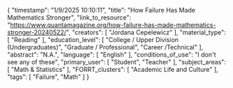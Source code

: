 {
    "timestamp": "1/9/2025 10:10:11",
    "title": "How Failure Has Made Mathematics Stronger",
    "link_to_resource": "https://www.quantamagazine.org/how-failure-has-made-mathematics-stronger-20240522/",
    "creators": [
        "Jordana Cepelewicz"
    ],
    "material_type": [
        "Reading"
    ],
    "education_level": [
        "College / Upper Division (Undergraduates)",
        "Graduate / Professional",
        "Career /Technical"
    ],
    "abstract": "N.A.",
    "language": [
        "English"
    ],
    "conditions_of_use": "I don't see any of these",
    "primary_user": [
        "Student",
        "Teacher"
    ],
    "subject_areas": [
        "Math & Statistics"
    ],
    "FORRT_clusters": [
        "Academic Life and Culture"
    ],
    "tags": [
        "Failure",
        "Math"
    ]
}